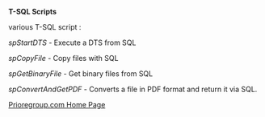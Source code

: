 **T-SQL Scripts**

various T-SQL script :

*spStartDTS* - Execute a DTS from SQL

*spCopyFile* - Copy files with SQL

*spGetBinaryFile* - Get binary files from SQL

*spConvertAndGetPDF* - Converts a file in PDF format and return it via SQL.

[Prioregroup.com Home Page](http://www.prioregroup.com)